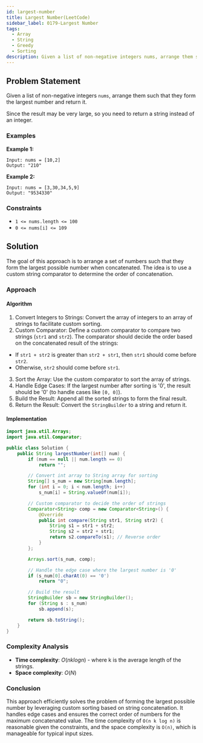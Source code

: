 ```yaml
---
id: largest-number
title: Largest Number(LeetCode)
sidebar_label: 0179-Largest Number
tags:
  - Array
  - String
  - Greedy
  - Sorting
description: Given a list of non-negative integers nums, arrange them such that they form the largest number and return it.
---
```


## Problem Statement

Given a list of non-negative integers `nums`, arrange them such that they form the largest number and return it.

Since the result may be very large, so you need to return a string instead of an integer.

### Examples

**Example 1:**

```plaintext
Input: nums = [10,2]
Output: "210"
```

**Example 2:**

```plaintext
Input: nums = [3,30,34,5,9]
Output: "9534330"
```

### Constraints

- `1 <= nums.length <= 100`
- `0 <= nums[i] <= 109`

## Solution

The goal of this approach is to arrange a set of numbers such that they form the largest possible number when concatenated. The idea is to use a custom string comparator to determine the order of concatenation.

### Approach 

#### Algorithm

1. Convert Integers to Strings:
Convert the array of integers to an array of strings to facilitate custom sorting.
2. Custom Comparator:
Define a custom comparator to compare two strings (`str1` and `str2`). The comparator should decide the order based on the concatenated result of the strings:
* If `str1 + str2` is greater than `str2 + str1`, then `str1` should come before `str2`.
* Otherwise, `str2` should come before `str1`.
3. Sort the Array:
Use the custom comparator to sort the array of strings.
4. Handle Edge Cases:
If the largest number after sorting is '0', the result should be '0' (to handle cases like `[0, 0]`).
5. Build the Result:
Append all the sorted strings to form the final result.
6. Return the Result:
Convert the `StringBuilder` to a string and return it.

#### Implementation

```Java
import java.util.Arrays;
import java.util.Comparator;

public class Solution {
    public String largestNumber(int[] num) {
        if (num == null || num.length == 0)
            return "";

        // Convert int array to String array for sorting
        String[] s_num = new String[num.length];
        for (int i = 0; i < num.length; i++)
            s_num[i] = String.valueOf(num[i]);

        // Custom comparator to decide the order of strings
        Comparator<String> comp = new Comparator<String>() {
            @Override
            public int compare(String str1, String str2) {
                String s1 = str1 + str2;
                String s2 = str2 + str1;
                return s2.compareTo(s1); // Reverse order
            }
        };

        Arrays.sort(s_num, comp);

        // Handle the edge case where the largest number is '0'
        if (s_num[0].charAt(0) == '0')
            return "0";

        // Build the result
        StringBuilder sb = new StringBuilder();
        for (String s : s_num)
            sb.append(s);

        return sb.toString();
    }
}

```

### Complexity Analysis

- **Time complexity**: $O(n k log n)$ -  where k is the average length of the strings.
- **Space complexity**: $O(N)$

### Conclusion

This approach efficiently solves the problem of forming the largest possible number by leveraging custom sorting based on string concatenation. It handles edge cases and ensures the correct order of numbers for the maximum concatenated value. The time complexity of `O(n k log n)` is reasonable given the constraints, and the space complexity is `O(n)`, which is manageable for typical input sizes.
